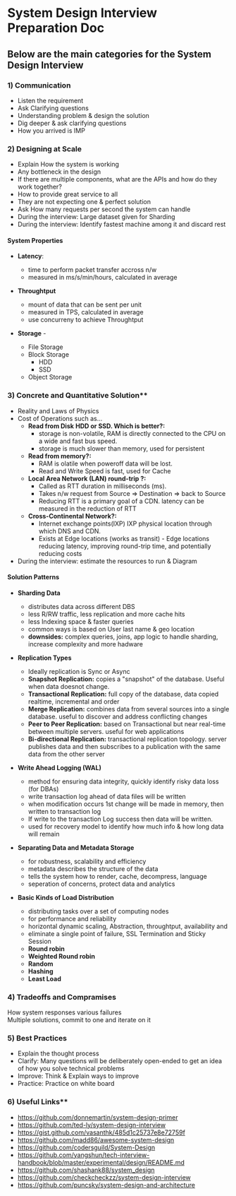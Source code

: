 # System Design Interview Preparation Doc

## Below are the main categories for the System Design Interview

### 1) Communication

- Listen the requirement
- Ask Clarifying questions
- Understanding problem & design the solution</br>
- Dig deeper & ask clarifying questions</br>
- How you arrived is IMP</br>

### 2) Designing at Scale

- Explain How the system is working</br>
- Any bottleneck in the design</br>
- If there are multiple components, what are the APIs and how do they work together?</br>
- How to provide great service to all</br>
- They are not expecting one & perfect solution
- Ask How many requests per second the system can handle
- During the interview: Large dataset given for Sharding</br>
- During the interview: Identify fastest machine among it and discard rest</br>

#### System Properties

- **Latency**: 
  -  time to perform packet transfer accross n/w
  -  measured in ms/s/min/hours, calculated in average
  
- **Throughtput** 
  - mount of data that can be sent per unit
  - measured in TPS, calculated in average
  - use concurreny to achieve Throughtput
- **Storage** - 
  - File Storage
  - Block Storage
    - HDD
    - SSD
  - Object Storage

### 3) Concrete and Quantitative Solution**

- Reality and Laws of Physics</br>
- Cost of Operations such as...</br>
  - **Read from Disk** **HDD or SSD. Which is better?:**
    - storage is non-volatile, RAM is directly connected to the CPU on a wide and fast bus speed.
    - storage is much slower than memory, used for persistent </br>
  - **Read from memory?:**
    - RAM is olatile when poweroff data will be lost.
    - Read and Write Speed is fast, used for Cache
  - **Local Area Network (LAN) round-trip ?:**
    - Called as RTT duration in milliseconds (ms).
    - Takes n/w request from Source => Destination => back to Source
    - Reducing RTT is a primary goal of a CDN. latency can be measured in the reduction of RTT
  - **Cross-Continental Network?:**
    - Internet exchange points(IXP) IXP physical location through which DNS and CDN.
    - Exists at Edge locations (works as transit) - Edge locations reducing latency, improving round-trip time, and potentially reducing costs
- During the interview: estimate the resources to run & Diagram

#### Solution Patterns

- **Sharding Data**</br>
  - distributes data across different DBS
  - less R/RW traffic, less replication and more cache hits
  - less Indexing space & faster queries
  - common ways is based on User last name & geo location
  - **downsides:** complex queries, joins, app logic to handle sharding, increase complexity and more hadware
- **Replication Types**</br>
  - Ideally replication is Sync or Async
  - **Snapshot Replication:** copies a "snapshot" of the database. Useful when data doesnot change.
  - **Transactional Replication:** full copy of the database, data copied realtime, incremental and order
  - **Merge Replication:** combines data from several sources into a single database. useful to discover and address conflicting changes
  - **Peer to Peer Replication:** based on Transactional but near real-time between multiple servers. useful for web applications
  - **Bi-directional Replication:** transactional replication topology. server publishes data and then subscribes to a publication with the same data from the other server

- **Write Ahead Logging (WAL)**</br>
  - method for ensuring data integrity, quickly identify risky data loss (for DBAs)
  - write transaction log ahead of data files will be written
  - when modification occurs 1st change will be made in memory, then written to transaction log
  - If write to the transaction Log success then data will be written.
  - used for recovery model to identify how much info & how long data will remain
  
- **Separating Data and Metadata Storage**
  - for robustness, scalability and efficiency
  - metadata describes the structure of the data
  - tells the system how to render, cache, decompress, language
  - seperation of concerns, protect data and analytics

- **Basic Kinds of Load Distribution**
  - distributing tasks over a set of computing nodes
  - for performance and reliability 
  - horizontal dynamic scaling, Abstraction, throughtput, availability and 
  - eliminate a single point of failure, SSL Termination and Sticky Session
  - **Round robin**
  - **Weighted Round robin**
  - **Random**
  - **Hashing**
  - **Least Load** 

### 4) Tradeoffs and Compramises

How system responses various failures</br>
Multiple solutions, commit to one and iterate on it</br>

### 5) Best Practices

- Explain the thought process</br>
- Clarify: Many questions will be deliberately open-ended to get an idea of how you solve technical problems
- Improve: Think & Explain ways to improve</br>
- Practice: Practice on white board

### 6) Useful Links\*\*

- <https://github.com/donnemartin/system-design-primer>
- <https://github.com/ted-ly/system-design-interview>
- <https://gist.github.com/vasanthk/485d1c25737e8e72759f>
- <https://github.com/madd86/awesome-system-design>
- <https://github.com/codersguild/System-Design>
- <https://github.com/yangshun/tech-interview-handbook/blob/master/experimental/design/README.md>
- <https://github.com/shashank88/system_design>
- <https://github.com/checkcheckzz/system-design-interview>
- <https://github.com/puncsky/system-design-and-architecture>
